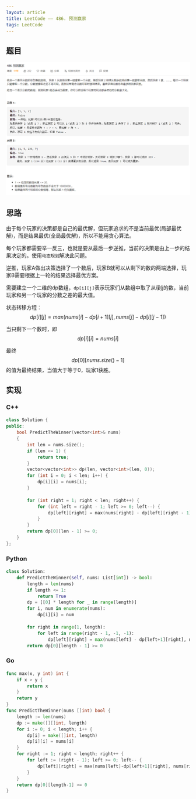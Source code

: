 ```yaml
---
layout: article
title: LeetCode —— 486. 预测赢家
tags: LeetCode
---
```


<!-- more -->

## 题目

![](https://raw.githubusercontent.com/AZMDDY/imgs/master/20200901080435.png)

## 思路

由于每个玩家的决策都是自己的最优解，但玩家追求的不是当前最优(局部最优解)，而是结果最优(全局最优解)，所以不能用贪心算法。

每个玩家都需要举一反三，也就是要从最后一步逆推，当前的决策是由上一步的结果决定的。使用`动态规划`解决此问题。

逆推，玩家A做出决策选择了一个数后，玩家B就可以从剩下的数的两端选择，玩家B需要根据上一轮的结果选择最优方案。

需要建立一个二维的dp数组，`dp[i][j]`表示玩家们从数组中取了从i到j的数，当前玩家和另一个玩家的分数之差的最大值。

状态转移方程：$$dp[i][j] = max(nums[i] - dp[i+1][j], nums[j] - dp[i][j-1])$$

当只剩下一个数时，即$$dp[i][i] = nums[i]$$

最终$$dp[0][nums.size()-1]$$的值为最终结果，当值大于等于0，玩家1获胜。

## 实现

### C++

```cpp
class Solution {
public:
    bool PredictTheWinner(vector<int>& nums)
    {
        int len = nums.size();
        if (len <= 1) {
            return true;
        }
        vector<vector<int>> dp(len, vector<int>(len, 0));
        for (int i = 0; i < len; i++) {
            dp[i][i] = nums[i];
        }

        for (int right = 1; right < len; right++) {
            for (int left = right - 1; left >= 0; left--) {
                dp[left][right] = max(nums[right] - dp[left][right - 1], nums[left] - dp[left + 1][right]);
            }
        }
        return dp[0][len - 1] >= 0;
    }
};
```

### Python

```python
class Solution:
    def PredictTheWinner(self, nums: List[int]) -> bool:
        length = len(nums)
        if length <= 1:
            return True
        dp = [[0] * length for _ in range(length)]
        for i, num in enumerate(nums):
            dp[i][i] = num

        for right in range(1, length):
            for left in range(right - 1, -1, -1):
                dp[left][right] = max(nums[left] - dp[left+1][right], nums[right] - dp[left][right-1])
        return dp[0][length - 1] >= 0
```

### Go

```go
func max(x, y int) int {
	if x > y {
		return x
	}
	return y
}
func PredictTheWinner(nums []int) bool {
	length := len(nums)
	dp := make([][]int, length)
	for i := 0; i < length; i++ {
		dp[i] = make([]int, length)
		dp[i][i] = nums[i]
	}
	for right := 1; right < length; right++ {
		for left := (right - 1); left >= 0; left-- {
			dp[left][right] = max(nums[left]-dp[left+1][right], nums[right]-dp[left][right-1])
		}
	}
	return dp[0][length-1] >= 0
}
```
